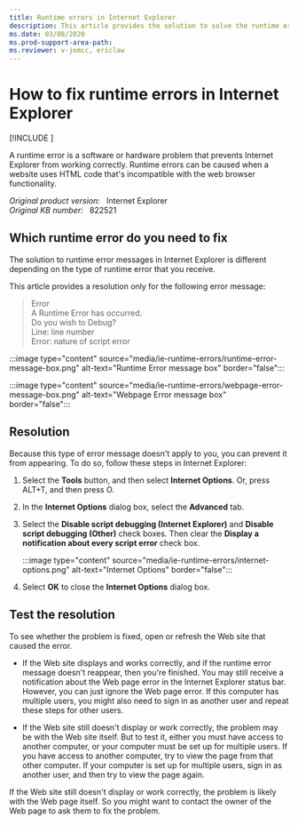 ```yaml
---
title: Runtime errors in Internet Explorer
description: This article provides the solution to solve the runtime errors that occur in Internet Explorer.
ms.date: 03/08/2020
ms.prod-support-area-path: 
ms.reviewer: v-jomcc, ericlaw
---
```

# How to fix runtime errors in Internet Explorer

[!INCLUDE [](../includes/browsers-important.md)]

A runtime error is a software or hardware problem that prevents Internet Explorer from working correctly. Runtime errors can be caused when a website uses HTML code that's incompatible with the web browser functionality.

_Original product version:_ &nbsp; Internet Explorer  
_Original KB number:_ &nbsp; 822521

## Which runtime error do you need to fix

The solution to runtime error messages in Internet Explorer is different depending on the type of runtime error that you receive.

This article provides a resolution only for the following error message:

> Error  
> A Runtime Error has occurred.  
> Do you wish to Debug?  
> Line: line number  
> Error: nature of script error

:::image type="content" source="media/ie-runtime-errors/runtime-error-message-box.png" alt-text="Runtime Error message box" border="false":::

:::image type="content" source="media/ie-runtime-errors/webpage-error-message-box.png" alt-text="Webpage Error message box" border="false":::

## Resolution

Because this type of error message doesn't apply to you, you can prevent it from appearing. To do so, follow these steps in Internet Explorer:

1. Select the **Tools** button, and then select **Internet Options**. Or, press ALT+T, and then press O.

2. In the **Internet Options** dialog box, select the **Advanced** tab.

3. Select the **Disable script debugging (Internet Explorer)** and **Disable script debugging (Other)** check boxes. Then clear the **Display a notification about every script error** check box.

   :::image type="content" source="media/ie-runtime-errors/internet-options.png" alt-text="Internet Options" border="false":::

4. Select **OK** to close the **Internet Options** dialog box.

## Test the resolution

To see whether the problem is fixed, open or refresh the Web site that caused the error.

- If the Web site displays and works correctly, and if the runtime error message doesn't reappear, then you're finished. You may still receive a notification about the Web page error in the Internet Explorer status bar. However, you can just ignore the Web page error. If this computer has multiple users, you might also need to sign in as another user and repeat these steps for other users.

- If the Web site still doesn't display or work correctly, the problem may be with the Web site itself. But to test it, either you must have access to another computer, or your computer must be set up for multiple users. If you have access to another computer, try to view the page from that other computer. If your computer is set up for multiple users, sign in as another user, and then try to view the page again.

If the Web site still doesn't display or work correctly, the problem is likely with the Web page itself. So you might want to contact the owner of the Web page to ask them to fix the problem.
